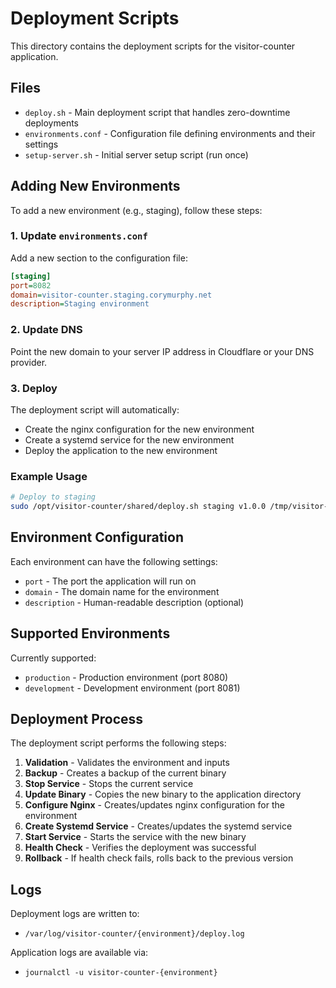 # Deployment Scripts

This directory contains the deployment scripts for the visitor-counter application.

## Files

- `deploy.sh` - Main deployment script that handles zero-downtime deployments
- `environments.conf` - Configuration file defining environments and their settings
- `setup-server.sh` - Initial server setup script (run once)

## Adding New Environments

To add a new environment (e.g., staging), follow these steps:

### 1. Update `environments.conf`

Add a new section to the configuration file:

```ini
[staging]
port=8082
domain=visitor-counter.staging.corymurphy.net
description=Staging environment
```

### 2. Update DNS

Point the new domain to your server IP address in Cloudflare or your DNS provider.

### 3. Deploy

The deployment script will automatically:
- Create the nginx configuration for the new environment
- Create a systemd service for the new environment
- Deploy the application to the new environment

### Example Usage

```bash
# Deploy to staging
sudo /opt/visitor-counter/shared/deploy.sh staging v1.0.0 /tmp/visitor-counter-v1.0.0
```

## Environment Configuration

Each environment can have the following settings:

- `port` - The port the application will run on
- `domain` - The domain name for the environment
- `description` - Human-readable description (optional)

## Supported Environments

Currently supported:
- `production` - Production environment (port 8080)
- `development` - Development environment (port 8081)

## Deployment Process

The deployment script performs the following steps:

1. **Validation** - Validates the environment and inputs
2. **Backup** - Creates a backup of the current binary
3. **Stop Service** - Stops the current service
4. **Update Binary** - Copies the new binary to the application directory
5. **Configure Nginx** - Creates/updates nginx configuration for the environment
6. **Create Systemd Service** - Creates/updates the systemd service
7. **Start Service** - Starts the service with the new binary
8. **Health Check** - Verifies the deployment was successful
9. **Rollback** - If health check fails, rolls back to the previous version

## Logs

Deployment logs are written to:
- `/var/log/visitor-counter/{environment}/deploy.log`

Application logs are available via:
- `journalctl -u visitor-counter-{environment}` 